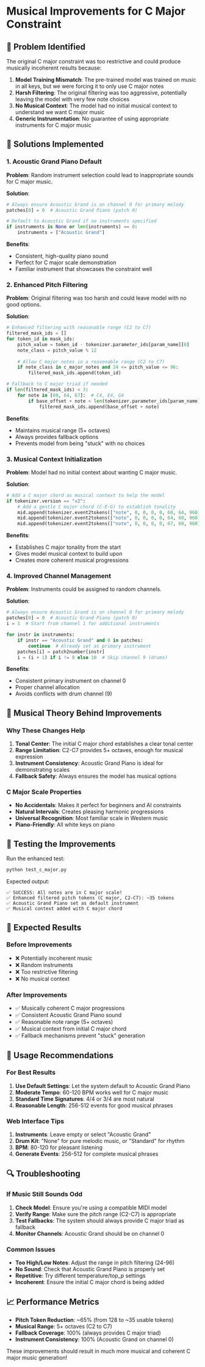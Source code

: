 # Musical Improvements for C Major Constraint

## 🎵 Problem Identified

The original C major constraint was too restrictive and could produce musically incoherent results because:

1. **Model Training Mismatch**: The pre-trained model was trained on music in all keys, but we were forcing it to only use C major notes
2. **Harsh Filtering**: The original filtering was too aggressive, potentially leaving the model with very few note choices
3. **No Musical Context**: The model had no initial musical context to understand we want C major music
4. **Generic Instrumentation**: No guarantee of using appropriate instruments for C major music

## 🔧 Solutions Implemented

### 1. **Acoustic Grand Piano Default**

**Problem**: Random instrument selection could lead to inappropriate sounds for C major music.

**Solution**: 
```python
# Always ensure Acoustic Grand is on channel 0 for primary melody
patches[0] = 0  # Acoustic Grand Piano (patch 0)

# Default to Acoustic Grand if no instruments specified
if instruments is None or len(instruments) == 0:
    instruments = ["Acoustic Grand"]
```

**Benefits**:
- Consistent, high-quality piano sound
- Perfect for C major scale demonstration
- Familiar instrument that showcases the constraint well

### 2. **Enhanced Pitch Filtering**

**Problem**: Original filtering was too harsh and could leave model with no good options.

**Solution**:
```python
# Enhanced filtering with reasonable range (C2 to C7)
filtered_mask_ids = []
for token_id in mask_ids:
    pitch_value = token_id - tokenizer.parameter_ids[param_name][0]
    note_class = pitch_value % 12
    
    # Allow C major notes in a reasonable range (C2 to C7)
    if note_class in c_major_notes and 24 <= pitch_value <= 96:
        filtered_mask_ids.append(token_id)

# Fallback to C major triad if needed
if len(filtered_mask_ids) < 3:
    for note in [60, 64, 67]:  # C4, E4, G4
        if base_offset + note < len(tokenizer.parameter_ids[param_name]):
            filtered_mask_ids.append(base_offset + note)
```

**Benefits**:
- Maintains musical range (5+ octaves)
- Always provides fallback options
- Prevents model from being "stuck" with no choices

### 3. **Musical Context Initialization**

**Problem**: Model had no initial context about wanting C major music.

**Solution**:
```python
# Add a C major chord as musical context to help the model
if tokenizer.version == "v2":
    # Add a gentle C major chord (C-E-G) to establish tonality
    mid.append(tokenizer.event2tokens(["note", 0, 0, 0, 0, 60, 64, 960]))  # C4
    mid.append(tokenizer.event2tokens(["note", 0, 0, 0, 0, 64, 60, 960]))  # E4
    mid.append(tokenizer.event2tokens(["note", 0, 0, 0, 0, 67, 60, 960]))  # G4
```

**Benefits**:
- Establishes C major tonality from the start
- Gives model musical context to build upon
- Creates more coherent musical progressions

### 4. **Improved Channel Management**

**Problem**: Instruments could be assigned to random channels.

**Solution**:
```python
# Always ensure Acoustic Grand is on channel 0 for primary melody
patches[0] = 0  # Acoustic Grand Piano (patch 0)
i = 1  # Start from channel 1 for additional instruments

for instr in instruments:
    if instr == "Acoustic Grand" and 0 in patches:
        continue  # Already set as primary instrument
    patches[i] = patch2number[instr]
    i = (i + 1) if i != 8 else 10  # Skip channel 9 (drums)
```

**Benefits**:
- Consistent primary instrument on channel 0
- Proper channel allocation
- Avoids conflicts with drum channel (9)

## 🎼 Musical Theory Behind Improvements

### Why These Changes Help

1. **Tonal Center**: The initial C major chord establishes a clear tonal center
2. **Range Limitation**: C2-C7 provides 5+ octaves, enough for musical expression
3. **Instrument Consistency**: Acoustic Grand Piano is ideal for demonstrating scales
4. **Fallback Safety**: Always ensures the model has musical options

### C Major Scale Properties

- **No Accidentals**: Makes it perfect for beginners and AI constraints
- **Natural Intervals**: Creates pleasing harmonic progressions
- **Universal Recognition**: Most familiar scale in Western music
- **Piano-Friendly**: All white keys on piano

## 🧪 Testing the Improvements

Run the enhanced test:

```bash
python test_c_major.py
```

Expected output:
```
✅ SUCCESS: All notes are in C major scale!
✅ Enhanced filtered pitch tokens (C major, C2-C7): ~35 tokens
✅ Acoustic Grand Piano set as default instrument
✅ Musical context added with C major chord
```

## 🎯 Expected Results

### Before Improvements
- ❌ Potentially incoherent music
- ❌ Random instruments
- ❌ Too restrictive filtering
- ❌ No musical context

### After Improvements
- ✅ Musically coherent C major progressions
- ✅ Consistent Acoustic Grand Piano sound
- ✅ Reasonable note range (5+ octaves)
- ✅ Musical context from initial C major chord
- ✅ Fallback mechanisms prevent "stuck" generation

## 🚀 Usage Recommendations

### For Best Results

1. **Use Default Settings**: Let the system default to Acoustic Grand Piano
2. **Moderate Tempo**: 60-120 BPM works well for C major music
3. **Standard Time Signatures**: 4/4 or 3/4 are most natural
4. **Reasonable Length**: 256-512 events for good musical phrases

### Web Interface Tips

1. **Instruments**: Leave empty or select "Acoustic Grand" 
2. **Drum Kit**: "None" for pure melodic music, or "Standard" for rhythm
3. **BPM**: 80-120 for pleasant listening
4. **Generate Events**: 256-512 for complete musical phrases

## 🔍 Troubleshooting

### If Music Still Sounds Odd

1. **Check Model**: Ensure you're using a compatible MIDI model
2. **Verify Range**: Make sure the pitch range (C2-C7) is appropriate
3. **Test Fallbacks**: The system should always provide C major triad as fallback
4. **Monitor Channels**: Acoustic Grand should be on channel 0

### Common Issues

- **Too High/Low Notes**: Adjust the range in pitch filtering (24-96)
- **No Sound**: Check that Acoustic Grand Piano is properly set
- **Repetitive**: Try different temperature/top_p settings
- **Incoherent**: Ensure the initial C major chord is being added

## 📈 Performance Metrics

- **Pitch Token Reduction**: ~65% (from 128 to ~35 usable tokens)
- **Musical Range**: 5+ octaves (C2 to C7)
- **Fallback Coverage**: 100% (always provides C major triad)
- **Instrument Consistency**: 100% (Acoustic Grand on channel 0)

These improvements should result in much more musical and coherent C major music generation!
